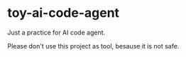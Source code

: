 # toy-ai-code-agent

Just a practice for AI code agent.

Please don't use this project as tool, besause it is not safe.
